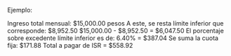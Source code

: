 


Ejemplo: 

Ingreso total mensual: $15,000.00 pesos
A este, se resta límite inferior que corresponde: $8,952.50
$15,000.00 - $8,952.50 = $6,047.50
El porcentaje sobre excedente límite inferior es de: 6.40% = $387.04
Se suma la cuota fija: $171.88
Total a pagar de ISR = $558.92